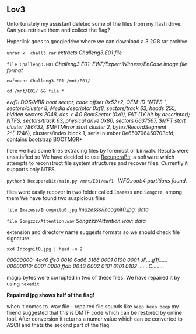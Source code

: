 ## Lov3

Unfortunately my assistant deleted some of the files from my flash drive. Can you retrieve them and collect the flag?

Hyperlink goes to googledrive where we can download a 3.2GB rar archive.

```unrar x  chall3 rar``` 
*extracts Challeng3.E01 file*

```file Challeng3.EO1```
*Challeng3.E01: EWF/Expert Witness/EnCase image file format*
	
```ewfmount Challeng3.E01 /mnt/E01/```


```cd /mnt/E01/ && file * ```

*ewf1: DOS/MBR boot sector, code offset 0x52+2, OEM-ID "NTFS    ", sectors/cluster 8, Media descriptor 0xf8, sectors/track 63, heads 255, hidden sectors 2048, dos < 4.0 BootSector (0x0), FAT (1Y bit by descriptor); NTFS, sectors/track 63, physical drive 0x80, sectors 6637567, $MFT start cluster 786432, $MFTMirror start cluster 2, bytes/RecordSegment 2^(-1*246), clusters/index block 1, serial number 0e650706450703cfd; contains bootstrap BOOTMGR*

here we had some tries extracing files by foremost or binwalk. Results were unsatisfied so We have decided to use [RecuperaBit](https://github.com/Lazza/RecuperaBit), a software which attempts to reconstruct file system structures and recover files. Currently it supports only NTFS.

```python3 RecuperaBit/main.py /mnt/E01/ewf1 ```
*INFO:root:4 partitions found.*

files were easily recover in two folder called ```Imazess``` and ```Songzzz```, among them We have found two suspicious files 

```file Imazess/Incognito0.jpg```
*Imazesss/Incognit0.jpg: data*

```file Songzzz/Attention.wav``` 
*Songzzz/Attention.wav: data*

extension and directory name suggests formats so we should check file signature.

```xxd Incognit0.jpg | head -n 2```

*00000000: 4a46 ffe0 0010 6a66 3166 0001 0100 0001  JF....jf1f......
00000010: 0001 0000 ffdb 0043 0002 0101 0101 0102  .......C........* 

magic bytes were corrupted in two of these files. We have repaired it by using ```hexedit```

**Repaired jpg shows half of the flag!**

when it comes to .wav file - repaired file sounds like ```beep beep beep``` my friend suggested that this is DMTF code which can be restored by online tool. After conversion it returns a numer value which can be converted to ASCII and thats the second part of the flag. 










